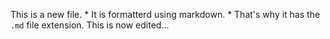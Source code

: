 This is a new file. * It is formatterd using markdown. * That's why it has the `.md` file extension.
This is now edited...
